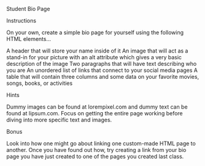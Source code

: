 Student Bio Page

Instructions


On your own, create a simple bio page for yourself using the following HTML elements...

A header that will store your name inside of it
An image that will act as a stand-in for your picture with an alt attribute which gives a very basic description of the image
Two paragraphs that will have text describing who you are
An unordered list of links that connect to your social media pages
A table that will contain three columns and some data on your favorite movies, songs, books, or activities




Hints

Dummy images can be found at lorempixel.com and dummy text can be found at lipsum.com. Focus on getting the entire page working before diving into more specific text and images.


Bonus

Look into how one might go about linking one custom-made HTML page to another. Once you have found out how, try creating a link from your bio page you have just created to one of the pages you created last class.
